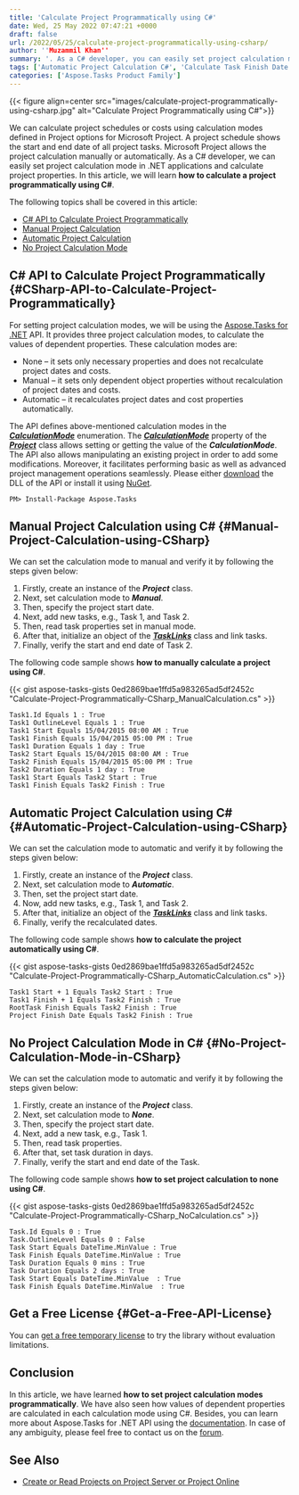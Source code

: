 ```yaml
---
title: 'Calculate Project Programmatically using C#'
date: Wed, 25 May 2022 07:47:21 +0000
draft: false
url: /2022/05/25/calculate-project-programmatically-using-csharp/
author: ''Muzammil Khan''
summary: '. As a C# developer, you can easily set project calculation mode in .NET applications and calculate project properties. In this article, you will learn **how to calculate a project programmatically using C#**.'
tags: ['Automatic Project Calculation C#', 'Calculate Task Finish Date C#', 'Manual Project Calculation C#', 'Project Calculation in C#', 'Project Duration Calculation']
categories: ['Aspose.Tasks Product Family']
---
```




{{< figure align=center src="images/calculate-project-programmatically-using-csharp.jpg" alt="Calculate Project Programmatically using C#">}}


We can calculate project schedules or costs using calculation modes defined in Project options for Microsoft Project. A project schedule shows the start and end date of all project tasks. Microsoft Project allows the project calculation manually or automatically. As a C# developer, we can easily set project calculation mode in .NET applications and calculate project properties. In this article, we will learn **how to calculate a project programmatically using C#**.

The following topics shall be covered in this article:

*   [C# API to Calculate Project Programmatically][1]
*   [Manual Project Calculation][2]
*   [Automatic Project Calculation][3]
*   [No Project Calculation Mode][4]

## C# API to Calculate Project Programmatically {#CSharp-API-to-Calculate-Project-Programmatically}

For setting project calculation modes, we will be using the [Aspose.Tasks for .NET][5] API. It provides three project calculation modes, to calculate the values of dependent properties. These calculation modes are:

*   None – it sets only necessary properties and does not recalculate project dates and costs.
*   Manual – it sets only dependent object properties without recalculation of project dates and costs.
*   Automatic – it recalculates project dates and cost properties automatically.

The API defines above-mentioned calculation modes in the **_[CalculationMode][6]_** enumeration. The **_[CalculationMode][7]_** property of the **_[Project][8]_** class allows setting or getting the value of the **_CalculationMode_**. The API also allows manipulating an existing project in order to add some modifications. Moreover, it facilitates performing basic as well as advanced project management operations seamlessly. Please either [download][9] the DLL of the API or install it using [NuGet][10].

```
PM> Install-Package Aspose.Tasks
```

## Manual Project Calculation using C# {#Manual-Project-Calculation-using-CSharp}

We can set the calculation mode to manual and verify it by following the steps given below:

1.  Firstly, create an instance of the **_Project_** class.
2.  Next, set calculation mode to **_Manual_**.
3.  Then, specify the project start date.
4.  Next, add new tasks, e.g., Task 1, and Task 2.
5.  Then, read task properties set in manual mode.
6.  After that, initialize an object of the **_[TaskLinks][11]_** class and link tasks.
7.  Finally, verify the start and end date of Task 2.

The following code sample shows **how to manually calculate a project using C#**.

{{< gist aspose-tasks-gists 0ed2869bae1ffd5a983265ad5df2452c "Calculate-Project-Programmatically-CSharp_ManualCalculation.cs" >}}

```
Task1.Id Equals 1 : True
Task1 OutlineLevel Equals 1 : True
Task1 Start Equals 15/04/2015 08:00 AM : True
Task1 Finish Equals 15/04/2015 05:00 PM : True
Task1 Duration Equals 1 day : True
Task2 Start Equals 15/04/2015 08:00 AM : True
Task2 Finish Equals 15/04/2015 05:00 PM : True
Task2 Duration Equals 1 day : True
Task1 Start Equals Task2 Start : True
Task1 Finish Equals Task2 Finish : True
```

## Automatic Project Calculation using C# {#Automatic-Project-Calculation-using-CSharp}

We can set the calculation mode to automatic and verify it by following the steps given below:

1.  Firstly, create an instance of the **_Project_** class.
2.  Next, set calculation mode to **_Automatic_**.
3.  Then, set the project start date.
4.  Now, add new tasks, e.g., Task 1, and Task 2.
5.  After that, initialize an object of the **_[TaskLinks][12]_** class and link tasks.
6.  Finally, verify the recalculated dates.

The following code sample shows **how to calculate the project automatically using C#**.

{{< gist aspose-tasks-gists 0ed2869bae1ffd5a983265ad5df2452c "Calculate-Project-Programmatically-CSharp_AutomaticCalculation.cs" >}}

```
Task1 Start + 1 Equals Task2 Start : True
Task1 Finish + 1 Equals Task2 Finish : True
RootTask Finish Equals Task2 Finish : True
Project Finish Date Equals Task2 Finish : True
```

## No Project Calculation Mode in C# {#No-Project-Calculation-Mode-in-CSharp}

We can set the calculation mode to automatic and verify it by following the steps given below:

1.  Firstly, create an instance of the **_Project_** class.
2.  Next, set calculation mode to **_None_**.
3.  Then, specify the project start date.
4.  Next, add a new task, e.g., Task 1.
5.  Then, read task properties.
6.  After that, set task duration in days.
7.  Finally, verify the start and end date of the Task.

The following code sample shows **how to set project calculation to none using C#**.

{{< gist aspose-tasks-gists 0ed2869bae1ffd5a983265ad5df2452c "Calculate-Project-Programmatically-CSharp_NoCalculation.cs" >}}

```
Task.Id Equals 0 : True
Task.OutlineLevel Equals 0 : False
Task Start Equals DateTime.MinValue : True
Task Finish Equals DateTime.MinValue : True
Task Duration Equals 0 mins : True
Task Duration Equals 2 days : True
Task Start Equals DateTime.MinValue  : True
Task Finish Equals DateTime.MinValue  : True
```

## Get a Free License {#Get-a-Free-API-License}

You can [get a free temporary license][13] to try the library without evaluation limitations.

## Conclusion

In this article, we have learned **how to set project calculation modes programmatically**. We have also seen how values of dependent properties are calculated in each calculation mode using C#. Besides, you can learn more about Aspose.Tasks for .NET API using the [documentation][14]. In case of any ambiguity, please feel free to contact us on the [forum][15].

## See Also

*   [Create or Read Projects on Project Server or Project Online][16]




[1]: #CSharp-API-to-Calculate-Project-Programmatically
[2]: #Manual-Project-Calculation-using-CSharp
[3]: #Automatic-Project-Calculation-using-CSharp
[4]: #No-Project-Calculation
[5]: https://products.aspose.com/tasks/net/
[6]: https://apireference.aspose.com/tasks/net/aspose.tasks/calculationmode/
[7]: https://apireference.aspose.com/tasks/net/aspose.tasks/project/calculationmode/
[8]: https://apireference.aspose.com/tasks/net/aspose.tasks/project/#project-class
[9]: https://downloads.aspose.com/tasks/net
[10]: https://www.nuget.org/packages/Aspose.Tasks/
[11]: https://apireference.aspose.com/tasks/net/aspose.tasks/tasklink/
[12]: https://apireference.aspose.com/tasks/net/aspose.tasks/tasklink/
[13]: https://purchase.aspose.com/temporary-license
[14]: https://docs.aspose.com/tasks/net/
[15]: https://forum.aspose.com/c/tasks/
[16]: https://blog.aspose.com/2020/03/20/create-read-projects-on-project-server-and-project-online-in-csharp-asp-net/




